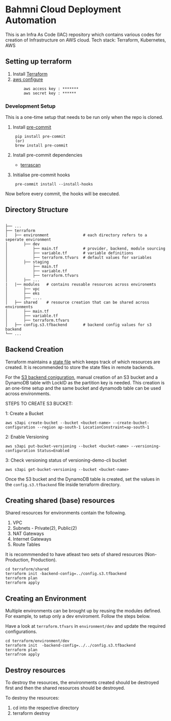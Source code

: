 # Bahmni Cloud Deployment Automation

This is an Infra As Code (IAC) repository which contains various codes for creation of Infrastructure on AWS cloud.
Tech stack: Terraform, Kubernetes, AWS

## Setting up terraform

1. Install [Terraform](https://learn.hashicorp.com/tutorials/terraform/install-cli)
2. [aws configure](https://docs.aws.amazon.com/cli/latest/userguide/cli-configure-quickstart.html)
```
        aws access key : *******
        aws secret key : ******
```       
### Development Setup
This is a one-time setup that needs to be run only when the repo is cloned.
1. Install [pre-commit](https://pre-commit.com/#install)

        pip install pre-commit 
        (or)
        brew install pre-commit
2. Install pre-commit dependencies
        
      - [terrascan](https://github.com/accurics/terrascan)

3. Initialise pre-commit hooks
        
        pre-commit install --install-hooks

Now before every commit, the hooks will be executed.

## Directory Structure
```

├── ...
├── terraform
│   ├── environment               # each directory refers to a seperate environment
│       ├── dev
│           ├── main.tf           # provider, backend, module sourcing
│           ├── variable.tf       # variable definitions
│           ├── terraform.tfvars  # default values for variables
│       ├── staging
│           ├── main.tf
│           ├── variable.tf
│           ├── terraform.tfvars
│       ├── ...
|   |── modules   # contains reusable resources across environemts
│       ├── vpc
│       ├── eks
│       ├── ....
│   ├── shared    # resource creation that can be shared across environments
│       ├── main.tf
│       ├── variable.tf
│       ├── terraform.tfvars
│   ├── config.s3.tfbackend       # backend config values for s3 backend
└── ...
```
## Backend Creation
Terraform maintains a [state file](https://www.terraform.io/language/state) which keeps track of which resources are created. It is recommended to store the state files in remote backends.

For the [S3 backend coniguration](https://www.terraform.io/language/settings/backends/s3), manual creation of an S3 bucket and a DynamoDB table with LockID as the partition key is needed. This creation is an one-time setup and the same bucket and dynamodb table can be used across environments.

STEPS TO CREATE S3 BUCKET:

1: Create a Bucket

`aws s3api create-bucket --bucket <bucket-name> --create-bucket-configuration --region ap-south-1 LocationConstraint=ap-south-1`

2: Enable Versioning

`aws s3api put-bucket-versioning --bucket <bucket-name> --versioning-configuration Status=Enabled`

3: Check versioning status of versioning-demo-cli bucket

`aws s3api get-bucket-versioning --bucket <bucket-name>`



Once the S3 bucket and the DynamoDB table is created, set the values in the `config.s3.tfbackend` file inside terraform directory. 

## Creating shared (base) resources

Shared resources for environments contain the following. 
1. VPC
2. Subnets - Private(2), Public(2)
3. NAT Gateways
4. Internet Gateways
5. Route Tables

It is recommmended to have atleast two sets of shared resources (Non-Production, Production). 
```
cd terraform/shared
terraform init -backend-config=../config.s3.tfbackend
terraform plan
terraform apply
```
## Creating an Environment
Multiple environments can be brought up by reusing the modules defined.
For example, to setup only a dev enviroment. Follow the steps below.

 Have a look at `terraform.tfvars` in `environment/dev` and update the required configurations.

 ```
cd terraform/environment/dev
terraform init  -backend-config=../../config.s3.tfbackend
terraform plan
terrafrom apply
```
## Destroy resources
To destroy the resources, the environments created should be destroyed first and then the shared resources should be destroyed.

To destroy the resources:
1. cd into the respective directory
2. terraform destroy
